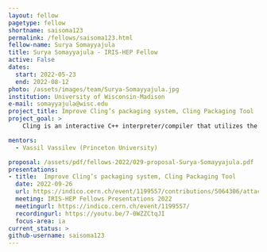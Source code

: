 ```yaml
---
layout: fellow
pagetype: fellow
shortname: saisoma123
permalink: /fellows/saisoma123.html
fellow-name: Surya Somayyajula
title: Surya Somayyajula - IRIS-HEP Fellow
active: False
dates:
  start: 2022-05-23
  end: 2022-08-12
photo: /assets/images/team/Surya-Somayyajula.jpg
institution: University of Wisconsin-Madison
e-mail: somayyajula@wisc.edu
project_title: Improve Cling’s packaging system, Cling Packaging Tool
project_goal: >
    Cling is an interactive C++ interpreter/compiler that utilizes the REPL (read-evaluate-print-loop) paradigm for fast development and testing as well as immediate feedback and runtime-generated code. One of the many useful tools included in the Cling interpreter is the Cling Packaging Tool (CPT), which is a command line utility that can easily build Cling from source and generate installer bundles for a variety of platforms, including Ubuntu and Debian-based platforms, Windows, distributions based on Red Hat Linux, Mac OS X, and any Unix-like platform. While the CPT is an incredibly useful and flexible tool, there are several improvements that can be made to make the user’s experience with the CPT even more seamless.

mentors:
  - Vassil Vassilev (Princeton University)

proposal: /assets/pdf/fellows-2022/029-proposal-Surya-Somayyajula.pdf
presentations:
- title:  Improve Cling’s packaging system, Cling Packaging Tool
  date: 2022-09-26
  url: https://indico.cern.ch/event/1199557/contributions/5064306/attachments/2541284/4374826/Improving%20the%20Cling%20Packaging%20Tool.pdf
  meeting: IRIS-HEP Fellows Presentations 2022
  meetingurl: https://indico.cern.ch/event/1199557/
  recordingurl: https://youtu.be/7-0WZZCtqJI
  focus-area: ia
current_status: >
github-username: saisoma123
---
```

